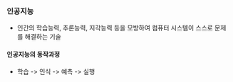 ### 인공지능
- 인간의 학습능력, 추론능력, 지각능력 등을 모방하여 컴퓨터 시스템이 스스로 문제를 해결하는 기술

#### 인공지능의 동작과정
- 학습 -> 인식 -> 예측 -> 실행

